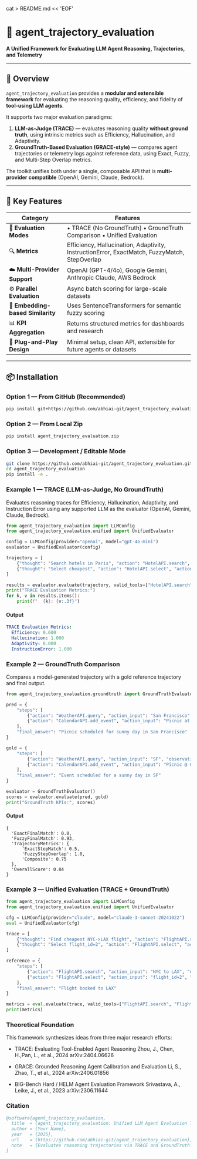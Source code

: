 cat > README.md << 'EOF'
# 🧠 agent_trajectory_evaluation

**A Unified Framework for Evaluating LLM Agent Reasoning, Trajectories, and Telemetry**

---

## 🚀 Overview

`agent_trajectory_evaluation` provides a **modular and extensible framework** for evaluating the reasoning quality, efficiency, and fidelity of **tool-using LLM agents**.

It supports two major evaluation paradigms:

1. **LLM-as-Judge (TRACE)** — evaluates reasoning quality **without ground truth**, using intrinsic metrics such as Efficiency, Hallucination, and Adaptivity.  
2. **GroundTruth-Based Evaluation (GRACE-style)** — compares agent trajectories or telemetry logs against reference data, using Exact, Fuzzy, and Multi-Step Overlap metrics.

The toolkit unifies both under a single, composable API that is **multi-provider compatible** (OpenAI, Gemini, Claude, Bedrock).

---

## 🌟 Key Features

| Category | Features |
|-----------|-----------|
| 🧩 **Evaluation Modes** | • TRACE (No GroundTruth)  • GroundTruth Comparison  • Unified Evaluation |
| 🔍 **Metrics** | Efficiency, Hallucination, Adaptivity, InstructionError, ExactMatch, FuzzyMatch, StepOverlap |
| ☁️ **Multi-Provider Support** | OpenAI (GPT-4/4o), Google Gemini, Anthropic Claude, AWS Bedrock |
| ⚙️ **Parallel Evaluation** | Async batch scoring for large-scale datasets |
| 🧠 **Embedding-based Similarity** | Uses SentenceTransformers for semantic fuzzy scoring |
| 📊 **KPI Aggregation** | Returns structured metrics for dashboards and research |
| 🧰 **Plug-and-Play Design** | Minimal setup, clean API, extensible for future agents or datasets |

---

## 📦 Installation

### Option 1 — From GitHub (Recommended)

```bash
pip install git+https://github.com/abhiai-git/agent_trajectory_evaluation.git
```

### Option 2 — From Local Zip 

```bash
pip install agent_trajectory_evaluation.zip
```

### Option 3 — Development / Editable Mode

```bash
git clone https://github.com/abhiai-git/agent_trajectory_evaluation.git
cd agent_trajectory_evaluation
pip install -e .
```
### Example 1 — TRACE (LLM-as-Judge, No GroundTruth)

Evaluates reasoning traces for Efficiency, Hallucination, Adaptivity, and Instruction Error
using any supported LLM as the evaluator (OpenAI, Gemini, Claude, Bedrock).

```python
from agent_trajectory_evaluation import LLMConfig
from agent_trajectory_evaluation.unified import UnifiedEvaluator

config = LLMConfig(provider="openai", model="gpt-4o-mini")
evaluator = UnifiedEvaluator(config)

trajectory = [
    {"thought": "Search hotels in Paris", "action": "HotelAPI.search", "action_input": "Paris", "observation": "5 hotels found"},
    {"thought": "Select cheapest", "action": "HotelAPI.select", "action_input": "hotel_id=3", "observation": "Booking confirmed"}
]

results = evaluator.evaluate(trajectory, valid_tools=["HotelAPI.search", "HotelAPI.select"])
print("TRACE Evaluation Metrics:")
for k, v in results.items():
    print(f"  {k}: {v:.3f}")
```
#### Output
```yaml
TRACE Evaluation Metrics:
  Efficiency: 0.600
  Hallucination: 1.000
  Adaptivity: 0.000
  InstructionError: 1.000
```

### Example 2 — GroundTruth Comparison

Compares a model-generated trajectory with a gold reference trajectory and final output.

```python
from agent_trajectory_evaluation.groundtruth import GroundTruthEvaluator

pred = {
    "steps": [
        {"action": "WeatherAPI.query", "action_input": "San Francisco", "observation": "Sunny"},
        {"action": "CalendarAPI.add_event", "action_input": "Picnic at Golden Gate Park", "observation": "Event added"}
    ],
    "final_answer": "Picnic scheduled for sunny day in San Francisco"
}

gold = {
    "steps": [
        {"action": "WeatherAPI.query", "action_input": "SF", "observation": "Sunny"},
        {"action": "CalendarAPI.add_event", "action_input": "Picnic @ Golden Gate Park", "observation": "Event added successfully"}
    ],
    "final_answer": "Event scheduled for a sunny day in SF"
}

evaluator = GroundTruthEvaluator()
scores = evaluator.evaluate(pred, gold)
print("GroundTruth KPIs:", scores)
```
#### Output
```
{
  'ExactFinalMatch': 0.0,
  'FuzzyFinalMatch': 0.93,
  'TrajectoryMetrics': {
      'ExactStepMatch': 0.5,
      'FuzzyStepOverlap': 1.0,
      'Composite': 0.75
  },
  'OverallScore': 0.84
}
```

### Example 3 — Unified Evaluation (TRACE + GroundTruth)

```python
from agent_trajectory_evaluation import LLMConfig
from agent_trajectory_evaluation.unified import UnifiedEvaluator

cfg = LLMConfig(provider="claude", model="claude-3-sonnet-20241022")
eval = UnifiedEvaluator(cfg)

trace = [
    {"thought": "Find cheapest NYC->LAX flight", "action": "FlightAPI.search", "action_input": "NYC-LAX", "observation": "3 flights found"},
    {"thought": "Select flight_id=2", "action": "FlightAPI.select", "action_input": "flight_id=2", "observation": "Booked"}
]

reference = {
    "steps": [
        {"action": "FlightAPI.search", "action_input": "NYC to LAX", "observation": "3 flights found"},
        {"action": "FlightAPI.select", "action_input": "flight_id=2", "observation": "Booking confirmed"}
    ],
    "final_answer": "Flight booked to LAX"
}

metrics = eval.evaluate(trace, valid_tools=["FlightAPI.search", "FlightAPI.select"], reference=reference)
print(metrics)
```

### Theoretical Foundation
This framework synthesizes ideas from three major research efforts:

- TRACE: Evaluating Tool-Enabled Agent Reasoning Zhou, J., Chen, H.,Pan, L., et al., 2024 arXiv:2404.06626

- GRACE: Grounded Reasoning Agent Calibration and Evaluation Li, S., Zhao, T., et al., 2024 arXiv:2406.01856

- BIG-Bench Hard / HELM Agent Evaluation Framework Srivastava, A., Leike, J., et al., 2023 arXiv:2306.11644

### Citation
```bibtex
@software{agent_trajectory_evaluation,
  title  = {agent_trajectory_evaluation: Unified LLM Agent Evaluation Toolkit},
  author = {Your Name},
  year   = {2025},
  url    = {https://github.com/abhiai-git/agent_trajectory_evaluation},
  note   = {Evaluates reasoning trajectories via TRACE and GroundTruth frameworks}
}
```